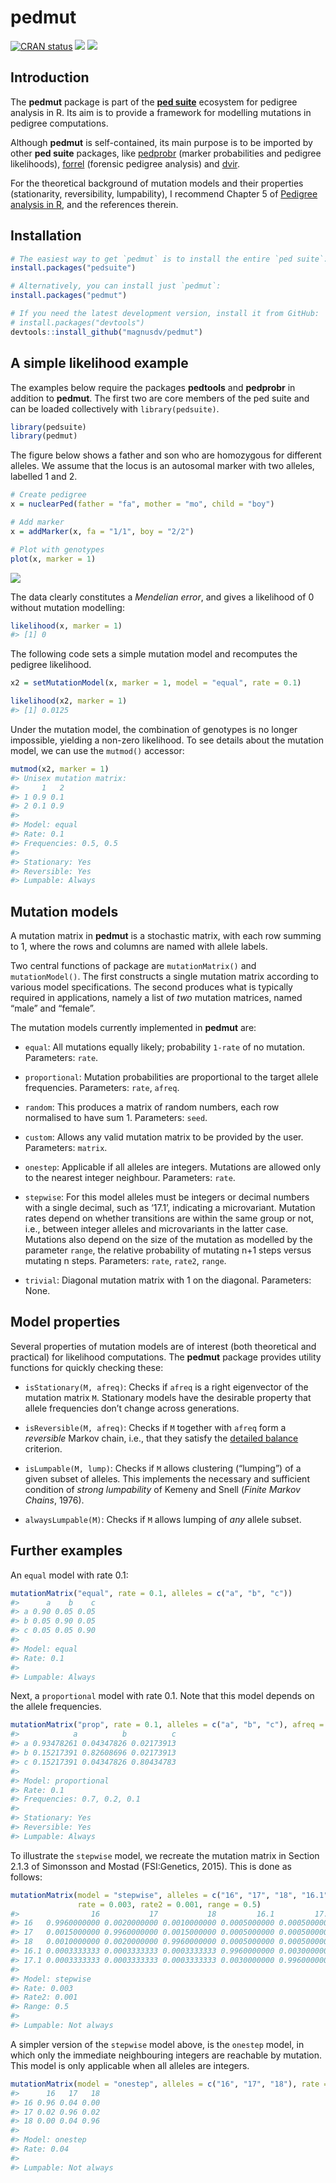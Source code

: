 
<!-- README.md is generated from README.Rmd. Please edit that file -->

# pedmut

<!-- badges: start -->

[![CRAN
status](https://www.r-pkg.org/badges/version/pedmut)](https://CRAN.R-project.org/package=pedmut)
[![](https://cranlogs.r-pkg.org/badges/grand-total/pedmut?color=yellow)](https://cran.r-project.org/package=pedmut)
[![](https://cranlogs.r-pkg.org/badges/last-month/pedmut?color=yellow)](https://cran.r-project.org/package=pedmut)
<!-- badges: end -->

## Introduction

The **pedmut** package is part of the [**ped
suite**](https://magnusdv.github.io/pedsuite/) ecosystem for pedigree
analysis in R. Its aim is to provide a framework for modelling mutations
in pedigree computations.

Although **pedmut** is self-contained, its main purpose is to be
imported by other **ped suite** packages, like
[pedprobr](https://github.com/magnusdv/pedprobr) (marker probabilities
and pedigree likelihoods), [forrel](https://github.com/magnusdv/forrel)
(forensic pedigree analysis) and
[dvir](https://github.com/magnusdv/dvir).

For the theoretical background of mutation models and their properties
(stationarity, reversibility, lumpability), I recommend Chapter 5 of
[Pedigree analysis in
R](https://shop.elsevier.com/books/pedigree-analysis-in-r/vigeland/978-0-12-824430-2),
and the references therein.

## Installation

``` r
# The easiest way to get `pedmut` is to install the entire `ped suite`:
install.packages("pedsuite")

# Alternatively, you can install just `pedmut`:
install.packages("pedmut")

# If you need the latest development version, install it from GitHub:
# install.packages("devtools")
devtools::install_github("magnusdv/pedmut")
```

## A simple likelihood example

The examples below require the packages **pedtools** and **pedprobr** in
addition to **pedmut**. The first two are core members of the ped suite
and can be loaded collectively with `library(pedsuite)`.

``` r
library(pedsuite)
library(pedmut)
```

The figure below shows a father and son who are homozygous for different
alleles. We assume that the locus is an autosomal marker with two
alleles, labelled 1 and 2.

``` r
# Create pedigree
x = nuclearPed(father = "fa", mother = "mo", child = "boy")

# Add marker
x = addMarker(x, fa = "1/1", boy = "2/2")

# Plot with genotypes
plot(x, marker = 1)
```

<img src="man/figures/README-ex1-ped-1.png" style="display: block; margin: auto;" />

The data clearly constitutes a *Mendelian error*, and gives a likelihood
of 0 without mutation modelling:

``` r
likelihood(x, marker = 1)
#> [1] 0
```

The following code sets a simple mutation model and recomputes the
pedigree likelihood.

``` r
x2 = setMutationModel(x, marker = 1, model = "equal", rate = 0.1)

likelihood(x2, marker = 1)
#> [1] 0.0125
```

Under the mutation model, the combination of genotypes is no longer
impossible, yielding a non-zero likelihood. To see details about the
mutation model, we can use the `mutmod()` accessor:

``` r
mutmod(x2, marker = 1)
#> Unisex mutation matrix:
#>     1   2
#> 1 0.9 0.1
#> 2 0.1 0.9
#> 
#> Model: equal 
#> Rate: 0.1 
#> Frequencies: 0.5, 0.5 
#> 
#> Stationary: Yes 
#> Reversible: Yes 
#> Lumpable: Always
```

## Mutation models

A mutation matrix in **pedmut** is a stochastic matrix, with each row
summing to 1, where the rows and columns are named with allele labels.

Two central functions of package are `mutationMatrix()` and
`mutationModel()`. The first constructs a single mutation matrix
according to various model specifications. The second produces what is
typically required in applications, namely a list of *two* mutation
matrices, named “male” and “female”.

The mutation models currently implemented in **pedmut** are:

- `equal`: All mutations equally likely; probability `1-rate` of no
  mutation. Parameters: `rate`.

- `proportional`: Mutation probabilities are proportional to the target
  allele frequencies. Parameters: `rate`, `afreq`.

- `random`: This produces a matrix of random numbers, each row
  normalised to have sum 1. Parameters: `seed`.

- `custom`: Allows any valid mutation matrix to be provided by the user.
  Parameters: `matrix`.

- `onestep`: Applicable if all alleles are integers. Mutations are
  allowed only to the nearest integer neighbour. Parameters: `rate`.

- `stepwise`: For this model alleles must be integers or decimal numbers
  with a single decimal, such as ‘17.1’, indicating a microvariant.
  Mutation rates depend on whether transitions are within the same group
  or not, i.e., between integer alleles and microvariants in the latter
  case. Mutations also depend on the size of the mutation as modelled by
  the parameter `range`, the relative probability of mutating n+1 steps
  versus mutating n steps. Parameters: `rate`, `rate2`, `range`.

- `trivial`: Diagonal mutation matrix with 1 on the diagonal.
  Parameters: None.

## Model properties

Several properties of mutation models are of interest (both theoretical
and practical) for likelihood computations. The **pedmut** package
provides utility functions for quickly checking these:

- `isStationary(M, afreq)`: Checks if `afreq` is a right eigenvector of
  the mutation matrix `M`. Stationary models have the desirable property
  that allele frequencies don’t change across generations.

- `isReversible(M, afreq)`: Checks if `M` together with `afreq` form a
  *reversible* Markov chain, i.e., that they satisfy the [detailed
  balance](https://en.wikipedia.org/wiki/Detailed_balance) criterion.

- `isLumpable(M, lump)`: Checks if `M` allows clustering (“lumping”) of
  a given subset of alleles. This implements the necessary and
  sufficient condition of *strong lumpability* of Kemeny and Snell
  (*Finite Markov Chains*, 1976).

- `alwaysLumpable(M)`: Checks if `M` allows lumping of *any* allele
  subset.

## Further examples

An `equal` model with rate 0.1:

``` r
mutationMatrix("equal", rate = 0.1, alleles = c("a", "b", "c"))
#>      a    b    c
#> a 0.90 0.05 0.05
#> b 0.05 0.90 0.05
#> c 0.05 0.05 0.90
#> 
#> Model: equal 
#> Rate: 0.1 
#> 
#> Lumpable: Always
```

Next, a `proportional` model with rate 0.1. Note that this model depends
on the allele frequencies.

``` r
mutationMatrix("prop", rate = 0.1, alleles = c("a", "b", "c"), afreq = c(0.7, 0.2, 0.1))
#>            a          b          c
#> a 0.93478261 0.04347826 0.02173913
#> b 0.15217391 0.82608696 0.02173913
#> c 0.15217391 0.04347826 0.80434783
#> 
#> Model: proportional 
#> Rate: 0.1 
#> Frequencies: 0.7, 0.2, 0.1 
#> 
#> Stationary: Yes 
#> Reversible: Yes 
#> Lumpable: Always
```

To illustrate the `stepwise` model, we recreate the mutation matrix in
Section 2.1.3 of Simonsson and Mostad (FSI:Genetics, 2015). This is done
as follows:

``` r
mutationMatrix(model = "stepwise", alleles = c("16", "17", "18", "16.1", "17.1"),
               rate = 0.003, rate2 = 0.001, range = 0.5)
#>                16           17           18         16.1         17.1
#> 16   0.9960000000 0.0020000000 0.0010000000 0.0005000000 0.0005000000
#> 17   0.0015000000 0.9960000000 0.0015000000 0.0005000000 0.0005000000
#> 18   0.0010000000 0.0020000000 0.9960000000 0.0005000000 0.0005000000
#> 16.1 0.0003333333 0.0003333333 0.0003333333 0.9960000000 0.0030000000
#> 17.1 0.0003333333 0.0003333333 0.0003333333 0.0030000000 0.9960000000
#> 
#> Model: stepwise 
#> Rate: 0.003 
#> Rate2: 0.001 
#> Range: 0.5 
#> 
#> Lumpable: Not always
```

A simpler version of the `stepwise` model above, is the `onestep` model,
in which only the immediate neighbouring integers are reachable by
mutation. This model is only applicable when all alleles are integers.

``` r
mutationMatrix(model = "onestep", alleles = c("16", "17", "18"), rate = 0.04)
#>      16   17   18
#> 16 0.96 0.04 0.00
#> 17 0.02 0.96 0.02
#> 18 0.00 0.04 0.96
#> 
#> Model: onestep 
#> Rate: 0.04 
#> 
#> Lumpable: Not always
```
